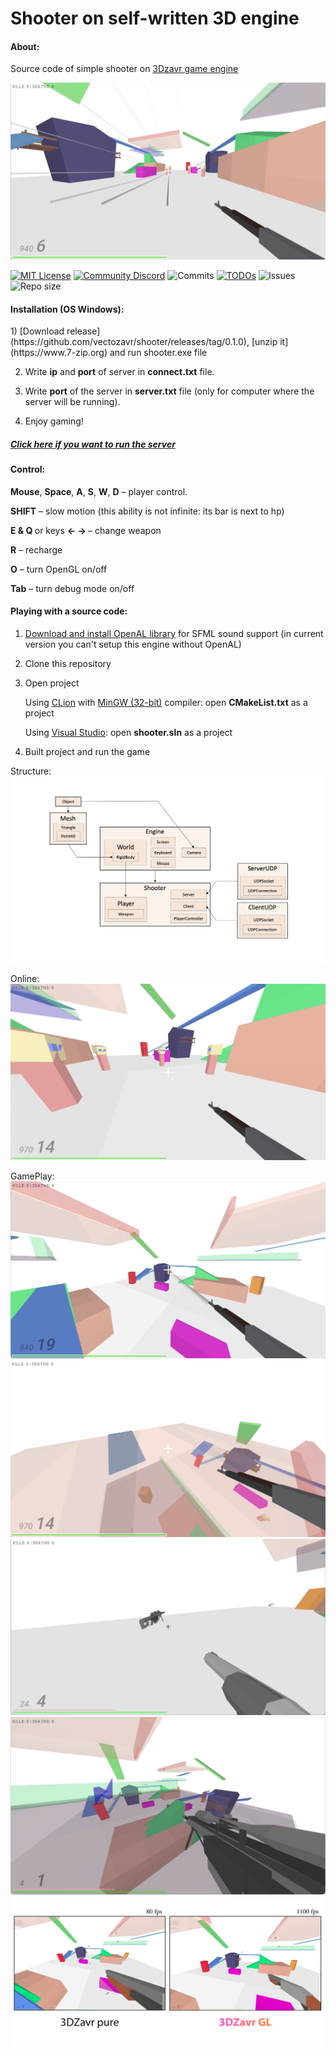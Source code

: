 # Shooter on self-written 3D engine

<h4>About:</h4>

Source code of simple shooter on [3Dzavr game engine](https://github.com/vectozavr/3dzavr)

![Project demonstration](img/gamePlay2.png)

[![MIT License](https://img.shields.io/badge/license-MIT-blue.svg?style=flat)](http://choosealicense.com/licenses/mit/)
[![Community Discord](https://img.shields.io/discord/788056426324426782.svg?label=discord&logo=discord)](https://discord.gg/NzSf5tyS)
![Commits](https://img.shields.io/github/last-commit/vectozavr/shooter)
[![TODOs](https://badgen.net/https/api.tickgit.com/badgen/github.com/vectozavr/shooter)](https://www.tickgit.com/browse?repo=github.com/vectozavr/shooter)
![Issues](https://img.shields.io/bitbucket/issues-raw/vectozavr/shooter)
![Repo size](https://img.shields.io/github/repo-size/vectozavr/shooter)

<h4>Installation (OS Windows):</h4>
1) [Download release](https://github.com/vectozavr/shooter/releases/tag/0.1.0), [unzip it](https://www.7-zip.org) and run shooter.exe file


2) Write <b>ip</b> and <b>port</b> of server in <b>connect.txt</b> file.


3) Write <b>port</b> of the server in <b>server.txt</b> file (only for computer where the server will be running).


3) Enjoy gaming!

[<h5>Click here if you want to run the server</h3>](https://github.com/vectozavr/shooter_server)

<h4>Control:</h4>

<b>Mouse</b>, <b>Space</b>, <b>A</b>, <b>S</b>, <b>W</b>, <b>D</b> – player control.

<b>SHIFT</b> – slow motion (this ability is not infinite: its bar is next to hp)

<b>E & Q </b> or keys <b> <- -> </b> – change weapon

<b>R</b> – recharge

<b>O</b> – turn OpenGL on/off

<b>Tab</b> – turn debug mode on/off

<h4>Playing with a source code:</h4>

1) [Download and install OpenAL library](https://openal.org/downloads/) for SFML sound support (in current version you can't setup this engine without OpenAL)

2) Clone this repository

3) Open project
   
   Using [CLion](https://www.jetbrains.com/clion/) with [MinGW (32-bit)](https://sourceforge.net/projects/mingw-w64/files/Toolchains%20targetting%20Win32/Personal%20Builds/mingw-builds/7.3.0/threads-posix/dwarf/i686-7.3.0-release-posix-dwarf-rt_v5-rev0.7z/download) compiler: open <b>CMakeList.txt</b> as a project

   Using [Visual Studio](https://visualstudio.microsoft.com/ru/): open <b>shooter.sln</b> as a project

4) Built project and run the game

Structure:
![Project demonstration](img/structure.png)

Online:
![Project demonstration](img/gamePlay4.png)

GamePlay:
![Project demonstration](img/gamePlay3.png)
![Project demonstration](img/gamePlay5.png)
![Project demonstration](img/gamePlay6.png)
![Project demonstration](img/gamePlay7.png)
![Project demonstration](img/opengl.png)
